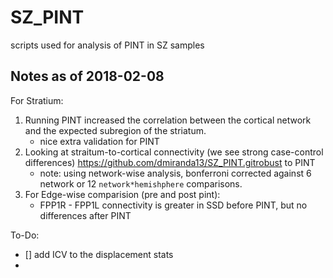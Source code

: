 # SZ_PINT
scripts used for analysis of PINT in SZ samples

## Notes as of 2018-02-08

For Stratium:
1. Running PINT increased the correlation between the cortical network and the expected subregion of the striatum.
    + nice extra validation for PINT
2. Looking at straitum-to-cortical connectivity (we see strong case-control differences) https://github.com/dmiranda13/SZ_PINT.gitrobust to PINT
   + note: using network-wise analysis, bonferroni corrected against 6 network or 12 `network*hemishphere` comparisons.
3. For Edge-wise comparision (pre and post pint):
   + FPP1R - FPP1L connectivity is greater in SSD before PINT, but no differences after PINT
   

To-Do:
 - [] add ICV to the displacement stats
 -
